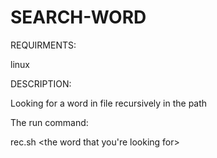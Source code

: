 # SEARCH-WORD

REQUIRMENTS:

linux


DESCRIPTION:

Looking for a word in file recursively in the path 



The run command:

rec.sh <the word that you're looking for>


